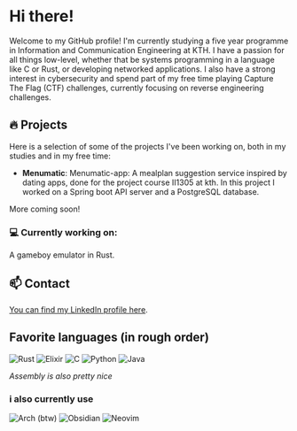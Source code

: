 # Hi there!

Welcome to my GitHub profile! 
I'm currently studying a five year programme in Information and Communication Engineering at KTH.
I have a passion for all things low-level, whether that be systems programming in a language like C or Rust, or developing networked applications.
I also have a strong interest in cybersecurity and spend part of my free time playing Capture The Flag (CTF) challenges, currently focusing on reverse engineering challenges.
## 🔥 Projects
Here is a selection of some of the projects I've been working on, both in my studies and in my free time:

- **Menumatic**: Menumatic-app: A mealplan suggestion service inspired by dating apps, done for the project course II1305 at kth. In this project I worked on a Spring boot API server and a PostgreSQL database.

More coming soon!

### 💻 Currently working on:
A gameboy emulator in Rust.
## 📫 Contact
[You can find my LinkedIn profile here](https://www.linkedin.com/in/gustav-landberg-615a31182).
## Favorite languages (in rough order)
![Rust](https://img.shields.io/badge/rust-%23000000.svg?style=for-the-badge&logo=rust&logoColor=white)
![Elixir](https://img.shields.io/badge/elixir-%234B275F.svg?style=for-the-badge&logo=elixir&logoColor=white)
![C](https://img.shields.io/badge/c-%2300599C.svg?style=for-the-badge&logo=c&logoColor=white)
![Python](https://img.shields.io/badge/python-3670A0?style=for-the-badge&logo=python&logoColor=ffdd54)
![Java](https://img.shields.io/badge/java-%23ED8B00.svg?style=for-the-badge&logo=openjdk&logoColor=white)

*Assembly is also pretty nice*
### i also currently use
![Arch (btw)](https://img.shields.io/badge/Arch%20Linux-1793D1?logo=arch-linux&logoColor=fff&style=for-the-badge)
![Obsidian](https://img.shields.io/badge/Obsidian-%23483699.svg?style=for-the-badge&logo=obsidian&logoColor=white)
![Neovim](https://img.shields.io/badge/NeoVim-%2357A143.svg?&style=for-the-badge&logo=neovim&logoColor=white)
